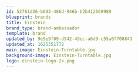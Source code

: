 ```yaml
---
id: 52761d36-b693-486d-946b-b2b412669989
blueprint: brands
title: Einstein
brand_type: brand-ambassador
template: brand
updated_by: 9e9e9f09-d942-49ec-a6d9-c55a0f708843
updated_at: 1625351772
main_image: Einstein-Turntable.jpg
background-image: Einstein-Turntable.jpg
logo: einstein-logo-2x.png
---
```

